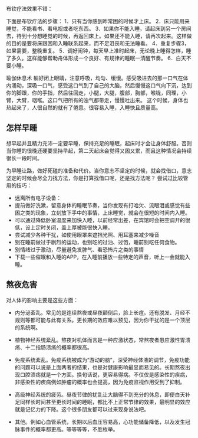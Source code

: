 
布钦疗法效果不错：

下面是布钦疗法的步骤： 
1．只有当你感到昨常困的时候才上床。
2．床只能用来睡觉，不能看书、看电视或者吃东西。
3．如果你不能入睡，请起床到另一个房间去，待到十分想睡觉的时候，再返回床上。如果还不能入睡，请再次起来。这样做的目的是要将床跟困和入睡联系起来，而不足沮丧和无法睡看。
4．重复步骤3，如果需要，整晚重复。
5．调好闹钟，每天早上准时起床，无论晚上睡得怎样，睡了多久。这样能够帮助舟体形成一个良好、有规律的睡眠一清醒节奏。
6．白天不要小睡。

瑜伽休息术
躺好闭上眼睛，注意呼吸，均匀、缓慢。感受吸进去的那一口气在体内涌动，深吸一口气，感受这口气到了自己的大脑，然后慢慢这口气向下沉，达到你的脚跟，你的手指，然后往回走，小腿，大腿，腹部，胸部，喉咙，同理，小臂，大臂，咽喉。这口气把所有的浊气都带走，慢慢吐出来。
这个时候，身体也热起来了，人很自然的就有了倦意。很容易入睡，入睡快且质量高。

## 怎样早睡
想早起并且精力充沛一定要早睡，保持充足的睡眠，起床时才会让身体舒服。否则当你睡的很晚还硬要坚持早起，第二天起床会觉得又困又累，而且这种情况会持续很长一段时间。

为早睡让路，做好死磕的准备和代价。当你意志不坚定的时候，就会找借口，意志坚定的时候会尽全力找方法，你是打算找借口呢，还是找方法呢？
尝试过比较管用的技巧：

* 远离所有电子设备：
* 提前做好洗漱，留意身体的睡眠节奏，当你发现有打哈欠、流眼泪或感觉有些困之类的现象，立刻放下手中的事情，上床睡觉，就会在很短的时间内入睡。
* 可以通过降低卧室温度来加快入睡，以前经常出差，在宾馆时会把空调开的很低，设上定时关闭，盖上厚被能很快入睡。
* 尝试减少各种干扰，如使用眼罩来遮挡光照、用耳塞来减少噪音
* 别在睡前做过于剧烈的运动，也别吃的过油、过饱，睡前别吃任何食物。
* 别情绪过于激动，尽量避免发脾气、看恐怖片之类的事情
* 下载一些催眠和入睡的APP，在入睡前播放一些特定的声音，听上一会就能入睡。


## 熬夜危害

对人体的影响主要是这些方面：
* 内分泌紊乱。常见的是连续熬夜或昼夜颠倒后，脸上长痘。还有脱发、月经不规则等都可能与此有关系。更长期的效应难以预见，因为你干扰的是一个顶层的系统啊。

* 植物神经系统紊乱。熬夜对机体而言是一种应激状态，常熬夜者患应激性胃溃疡、十二指肠溃疡的概率都很高。

* 免疫系统紊乱。免疫系统被成为“游动的脑”，深受神经体液的调节，免疫功能的问题可以说是上面两者的结果，也是对健康影响最显而易见的。长期熬夜出现口腔溃疡就是一个方面。换句话说，更容易得病。不仅仅是感染性的疾病，非感染性的疾病例如肿瘤的概率也会提高，因为免疫监视作用受到了抑制。

* 高级神经系统的疲劳。昼夜节律的扰乱让大脑得不到充分的休息，即便白天补足同样长时间甚至更长时间的睡眠，都比不上正常节律的效果，最明显的效应就是记忆力的下降。这个很多朋友都可以过来现身说法吧。

* 其他。例如心血管系统，长期以后血压容易高，心功能储备降低，以及发生冠脉事件的概率都更高。等等等等，不胜枚举。